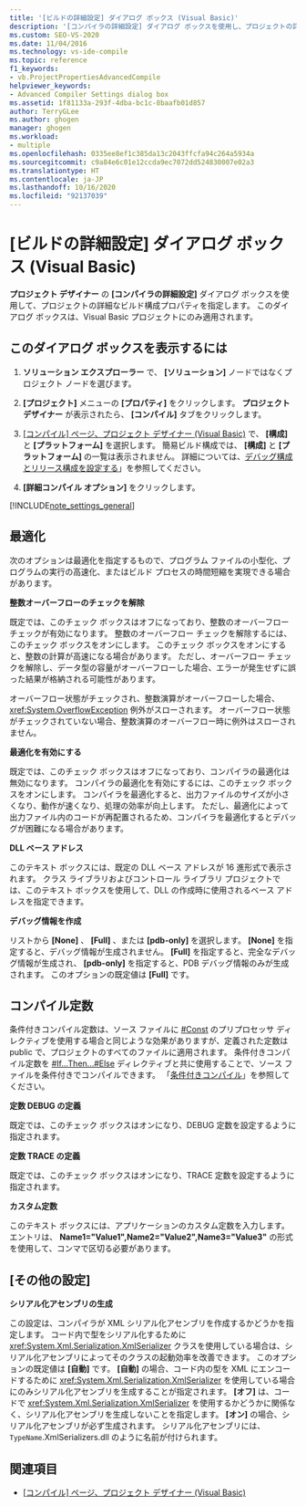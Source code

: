 ```yaml
---
title: '[ビルドの詳細設定] ダイアログ ボックス (Visual Basic)'
description: '[コンパイラの詳細設定] ダイアログ ボックスを使用し、プロジェクトの詳細なビルド構成プロパティを指定する方法について説明します。'
ms.custom: SEO-VS-2020
ms.date: 11/04/2016
ms.technology: vs-ide-compile
ms.topic: reference
f1_keywords:
- vb.ProjectPropertiesAdvancedCompile
helpviewer_keywords:
- Advanced Compiler Settings dialog box
ms.assetid: 1f81133a-293f-4dba-bc1c-8baafb01d857
author: TerryGLee
ms.author: ghogen
manager: ghogen
ms.workload:
- multiple
ms.openlocfilehash: 0335ee8ef1c385da13c2043ffcfa94c264a5934a
ms.sourcegitcommit: c9a84e6c01e12ccda9ec7072dd524830007e02a3
ms.translationtype: HT
ms.contentlocale: ja-JP
ms.lasthandoff: 10/16/2020
ms.locfileid: "92137039"
---
```

# <a name="advanced-compiler-settings-dialog-box-visual-basic"></a>[ビルドの詳細設定] ダイアログ ボックス (Visual Basic)

**プロジェクト デザイナー** の **[コンパイラの詳細設定]** ダイアログ ボックスを使用して、プロジェクトの詳細なビルド構成プロパティを指定します。 このダイアログ ボックスは、Visual Basic プロジェクトにのみ適用されます。

## <a name="to-access-this-dialog-box"></a>このダイアログ ボックスを表示するには

1. **ソリューション エクスプローラー** で、 **[ソリューション]** ノードではなくプロジェクト ノードを選びます。

2. **[プロジェクト]** メニューの **[プロパティ]** をクリックします。 **プロジェクト デザイナー** が表示されたら、 **[コンパイル]** タブをクリックします。

3. [[コンパイル] ページ、プロジェクト デザイナー (Visual Basic)](../../ide/reference/compile-page-project-designer-visual-basic.md) で、 **[構成]** と **[プラットフォーム]** を選択します。 簡易ビルド構成では、 **[構成]** と **[プラットフォーム]** の一覧は表示されません。 詳細については、[デバッグ構成とリリース構成を設定する](../../debugger/how-to-set-debug-and-release-configurations.md)」を参照してください。

4. **[詳細コンパイル オプション]** をクリックします。

[!INCLUDE[note_settings_general](../../data-tools/includes/note_settings_general_md.md)]

## <a name="optimizations"></a>最適化

次のオプションは最適化を指定するもので、プログラム ファイルの小型化、プログラムの実行の高速化、またはビルド プロセスの時間短縮を実現できる場合があります。

**整数オーバーフローのチェックを解除**

既定では、このチェック ボックスはオフになっており、整数のオーバーフロー チェックが有効になります。 整数のオーバーフロー チェックを解除するには、このチェック ボックスをオンにします。 このチェック ボックスをオンにすると、整数の計算が高速になる場合があります。 ただし、オーバーフロー チェックを解除し、データ型の容量がオーバーフローした場合、エラーが発生せずに誤った結果が格納される可能性があります。

オーバーフロー状態がチェックされ、整数演算がオーバーフローした場合、<xref:System.OverflowException> 例外がスローされます。 オーバーフロー状態がチェックされていない場合、整数演算のオーバーフロー時に例外はスローされません。

**最適化を有効にする**

既定では、このチェック ボックスはオフになっており、コンパイラの最適化は無効になります。 コンパイラの最適化を有効にするには、このチェック ボックスをオンにします。 コンパイラを最適化すると、出力ファイルのサイズが小さくなり、動作が速くなり、処理の効率が向上します。 ただし、最適化によって出力ファイル内のコードが再配置されるため、コンパイラを最適化するとデバッグが困難になる場合があります。

 **DLL ベース アドレス**

このテキスト ボックスには、既定の DLL ベース アドレスが 16 進形式で表示されます。 クラス ライブラリおよびコントロール ライブラリ プロジェクトでは、このテキスト ボックスを使用して、DLL の作成時に使用されるベース アドレスを指定できます。

 **デバッグ情報を作成**

リストから **[None]** 、 **[Full]** 、または **[pdb-only]** を選択します。 **[None]** を指定すると、デバッグ情報が生成されません。 **[Full]** を指定すると、完全なデバッグ情報が生成され、 **[pdb-only]** を指定すると、PDB デバッグ情報のみが生成されます。 このオプションの既定値は **[Full]** です。

## <a name="compilation-constants"></a>コンパイル定数

条件付きコンパイル定数は、ソース ファイルに [#Const](/dotnet/visual-basic/language-reference/directives/const-directive) のプリプロセッサ ディレクティブを使用する場合と同じような効果がありますが、定義された定数は public で、プロジェクトのすべてのファイルに適用されます。 条件付きコンパイル定数を [#If...Then...#Else](/dotnet/visual-basic/language-reference/directives/if-then-else-directives) ディレクティブと共に使用することで、ソース ファイルを条件付きでコンパイルできます。 「[条件付きコンパイル](/dotnet/visual-basic/programming-guide/program-structure/conditional-compilation)」を参照してください。

 **定数 DEBUG の定義**

既定では、このチェック ボックスはオンになり、DEBUG 定数を設定するように指定されます。

 **定数 TRACE の定義**

既定では、このチェック ボックスはオンになり、TRACE 定数を設定するように指定されます。

 **カスタム定数**

このテキスト ボックスには、アプリケーションのカスタム定数を入力します。 エントリは、 **Name1="Value1",Name2="Value2",Name3="Value3"** の形式を使用して、コンマで区切る必要があります。

## <a name="other-settings"></a>[その他の設定]

**シリアル化アセンブリの生成**

この設定は、コンパイラが XML シリアル化アセンブリを作成するかどうかを指定します。 コード内で型をシリアル化するために <xref:System.Xml.Serialization.XmlSerializer> クラスを使用している場合は、シリアル化アセンブリによってそのクラスの起動効率を改善できます。 このオプションの既定値は **[自動]** です。 **[自動]** の場合、コード内の型を XML にエンコードするために <xref:System.Xml.Serialization.XmlSerializer> を使用している場合にのみシリアル化アセンブリを生成することが指定されます。 **[オフ]** は、コードで <xref:System.Xml.Serialization.XmlSerializer> を使用するかどうかに関係なく、シリアル化アセンブリを生成しないことを指定します。 **[オン]** の場合、シリアル化アセンブリが必ず生成されます。 シリアル化アセンブリには、`TypeName`.XmlSerializers.dll のように名前が付けられます。

## <a name="see-also"></a>関連項目

- [[コンパイル] ページ、プロジェクト デザイナー (Visual Basic)](../../ide/reference/compile-page-project-designer-visual-basic.md)
